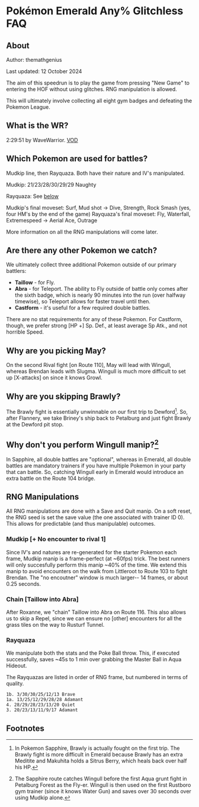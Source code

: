 # Pokémon Emerald Any% Glitchless FAQ
## About
Author: themathgenius

Last updated: 12 October 2024

The aim of this speedrun is to play the game from pressing "New Game" to entering the HOF without using glitches. RNG manipulation is allowed.

This will ultimately involve collecting all eight gym badges and defeating the Pokemon League.

## What is the WR?
2:29:51 by WaveWarrior. [VOD](https://youtu.be/AmSH2s-RYoA)

## Which Pokemon are used for battles?
Mudkip line, then Rayquaza. Both have their nature and IV's manipulated.

Mudkip: 21/23/28/30/29/29 Naughty

Rayquaza: See [below](https://github.com/tmg-psr/psr/blob/main/public/docs/emmy/faq.md#rayquaza)

Mudkip's final moveset: Surf, Mud shot -> Dive, Strength, Rock Smash (yes, four HM's by the end of the game)
Rayquaza's final moveset: Fly, Waterfall, Extremespeed -> Aerial Ace, Outrage

More information on all the RNG manipulations will come later.

## Are there any other Pokemon we catch?
We ultimately collect three additional Pokemon outside of our primary battlers:
- **Taillow** - for Fly.
- **Abra** - for Teleport. The ability to Fly outside of battle only comes after the sixth badge, which is nearly 90 minutes into the run (over halfway timewise), so Teleport allows for faster travel until then.
- **Castform** - it's useful for a few required double battles.

There are no stat requirements for any of these Pokemon. For Castform, though, we prefer strong [HP +] Sp. Def., at least average Sp Atk., and not horrible Speed.

## Why are you picking May?
On the second Rival fight [on Route 110], May will lead with Wingull, whereas Brendan leads with Slugma. Wingull is much more difficult to set up [X-attacks] on since it knows Growl.

## Why are you skipping Brawly?
The Brawly fight is essentially unwinnable on our first trip to Dewford[^1]. So, after Flannery, we take Briney's ship back to Petalburg and just fight Brawly at the Dewford pit stop.

## Why don't you perform Wingull manip?[^2]
In Sapphire, all double battles are "optional", whereas in Emerald, all double battles are mandatory trainers if you have multiple Pokemon in your party that can battle. So, catching Wingull early in Emerald would introduce an extra battle
on the Route 104 bridge.

## RNG Manipulations
All RNG manipulations are done with a Save and Quit manip. On a soft reset, the RNG seed is set the save value (the one associated with trainer ID 0). This allows for predictable (and thus manipulable) outcomes.

### Mudkip [+ No encounter to rival 1]
Since IV's and natures are re-generated for the starter Pokemon each frame, Mudkip manip is a frame-perfect (at ~60fps) trick. The best runners will only succesfully perform this manip ~40% of the time.
We extend this manip to avoid encounters on the walk from Littleroot to Route 103 to fight Brendan. The "no encoutner" window is much larger-- 14 frames, or about 0.25 seconds. 

### Chain [Taillow into Abra]
After Roxanne, we "chain" Taillow into Abra on Route 116. This also allows us to skip a Repel, since we can ensure no [other] encounters for all the grass tiles on the way to Rusturf Tunnel.

### Rayquaza
We manipulate both the stats and the Poke Ball throw. This, if executed successfully, saves ~45s to 1 min over grabbing the Master Ball in Aqua Hideout.

The Rayquazas are listed in order of RNG frame, but numbered in terms of quality.

```
1b. 3/30/30/25/12/13 Brave		
1a. 13/25/12/29/28/28 Adamant
4. 28/29/28/23/13/20 Quiet  
3. 20/23/13/11/9/17 Adamant
```

## Footnotes
[^1]: In Pokemon Sapphire, Brawly is actually fought on the first trip. The Brawly fight is more difficult in Emerald because Brawly has an extra Meditite and Makuhita holds a Sitrus Berry, which heals back over half his HP.

[^2]: The Sapphire route catches Wingull before the first Aqua grunt fight in Petalburg Forest as the Fly-er. Wingull is then used on the first Rustboro gym trainer (since it knows Water Gun) and saves over 30 seconds over using Mudkip alone.
